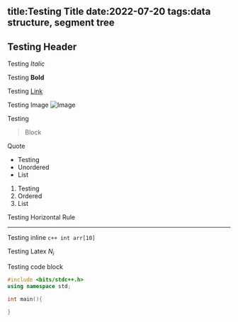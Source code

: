 title:Testing Title
date:2022-07-20
tags:data structure, segment tree
---
## Testing Header

Testing *Italic*

Testing **Bold**

Testing [Link](https://google.com)

Testing Image ![Image](../images/logo.jpg)

Testing
> Block

Quote

* Testing 
* Unordered
* List

1. Testing
2. Ordered
3. List

Testing Horizontal Rule

---

Testing inline `c++ int arr[10]`

Testing Latex $N_i$

Testing code block 

```c++
#include <bits/stdc++.h>
using namespace std;

int main(){

}
```